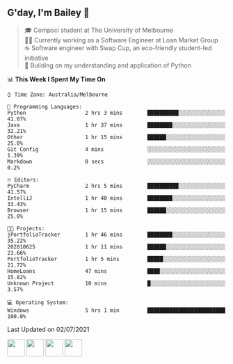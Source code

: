 ## G'day, I'm Bailey 👋

> 🎓 Compsci student at The University of Melbourne <br>
> 👨‍💻 Currently working as a Software Engineer at Loan Market Group <br>
> ☕️ Software engineer with Swap Cup, an eco-friendly student-led initiative <br>
> 🌱 Building on my understanding and application of Python

<!--START_SECTION:waka-->
📊 **This Week I Spent My Time On** 

```text
⌚︎ Time Zone: Australia/Melbourne

💬 Programming Languages: 
Python                   2 hrs 3 mins        ██████████░░░░░░░░░░░░░░░   41.07% 
Java                     1 hr 37 mins        ████████░░░░░░░░░░░░░░░░░   32.21% 
Other                    1 hr 15 mins        ██████░░░░░░░░░░░░░░░░░░░   25.0% 
Git Config               4 mins              ░░░░░░░░░░░░░░░░░░░░░░░░░   1.39% 
Markdown                 0 secs              ░░░░░░░░░░░░░░░░░░░░░░░░░   0.2%

🔥 Editors: 
PyCharm                  2 hrs 5 mins        ██████████░░░░░░░░░░░░░░░   41.57% 
IntelliJ                 1 hr 40 mins        ████████░░░░░░░░░░░░░░░░░   33.43% 
Browser                  1 hr 15 mins        ██████░░░░░░░░░░░░░░░░░░░   25.0%

🐱‍💻 Projects: 
jPortfolioTracker        1 hr 46 mins        ████████░░░░░░░░░░░░░░░░░   35.22% 
202010625                1 hr 11 mins        ██████░░░░░░░░░░░░░░░░░░░   23.66% 
PortfolioTracker         1 hr 5 mins         █████░░░░░░░░░░░░░░░░░░░░   21.72% 
HomeLoans                47 mins             ████░░░░░░░░░░░░░░░░░░░░░   15.82% 
Unknown Project          10 mins             █░░░░░░░░░░░░░░░░░░░░░░░░   3.57%

💻 Operating System: 
Windows                  5 hrs 1 min         █████████████████████████   100.0%

```


 Last Updated on 02/07/2021
<!--END_SECTION:waka-->

[<img height="40px" src="https://img.icons8.com/ios-filled/2x/linkedin.png">](https://linkedin.com/in/baileybutler1)
[<img height="40px" src="https://img.icons8.com/ios-filled/2x/github.png">](https://github.com/baely)
[<img height="40px" src="https://img.icons8.com/ios-filled/2x/salesforce.png">](https://trailblazer.me/id/baileybutler)
[<img height="40px" src="https://img.icons8.com/ios-filled/2x/instagram.png">](https://instagram.com/bae1y)
